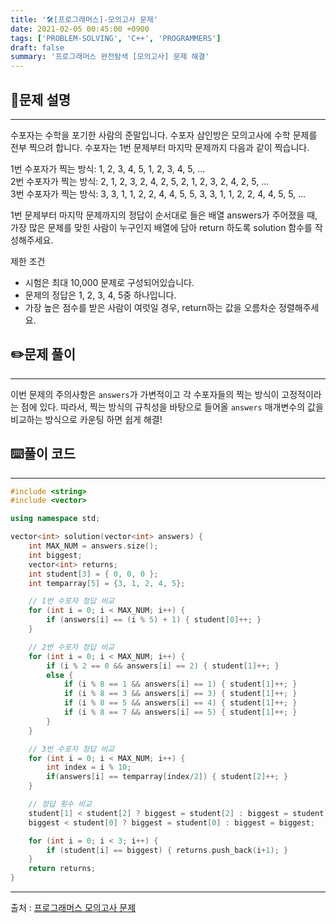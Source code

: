 ```yaml
---
title: '🛠️[프로그래머스]-모의고사 문제'
date: 2021-02-05 00:45:00 +0900
tags: ['PROBLEM-SOLVING', 'C++', 'PROGRAMMERS']
draft: false
summary: '프로그래머스 완전탐색 [모의고사] 문제 해결'
---
```


## 📖문제 설명
---
수포자는 수학을 포기한 사람의 준말입니다. 수포자 삼인방은 모의고사에 수학 문제를 전부 찍으려 합니다. 수포자는 1번 문제부터 마지막 문제까지 다음과 같이 찍습니다.

1번 수포자가 찍는 방식: 1, 2, 3, 4, 5, 1, 2, 3, 4, 5, ...  
2번 수포자가 찍는 방식: 2, 1, 2, 3, 2, 4, 2, 5, 2, 1, 2, 3, 2, 4, 2, 5, ...  
3번 수포자가 찍는 방식: 3, 3, 1, 1, 2, 2, 4, 4, 5, 5, 3, 3, 1, 1, 2, 2, 4, 4, 5, 5, ...

1번 문제부터 마지막 문제까지의 정답이 순서대로 들은 배열 answers가 주어졌을 때, 가장 많은 문제를 맞힌 사람이 누구인지 배열에 담아 return 하도록 solution 함수를 작성해주세요.

제한 조건
- 시험은 최대 10,000 문제로 구성되어있습니다.
- 문제의 정답은 1, 2, 3, 4, 5중 하나입니다.
- 가장 높은 점수를 받은 사람이 여럿일 경우, return하는 값을 오름차순 정렬해주세요.

## ✏️문제 풀이
---
이번 문제의 주의사항은 ```answers```가 가변적이고 각 수포자들의 찍는 방식이 고정적이라는 점에 있다. 따라서, 찍는 방식의 규칙성을 바탕으로 들어올 ```answers``` 매개변수의 값을 비교하는 방식으로 카운팅 하면 쉽게 해결!

## ⌨️풀이 코드
---
```cpp
#include <string>
#include <vector>

using namespace std;

vector<int> solution(vector<int> answers) {
    int MAX_NUM = answers.size();
    int biggest;
    vector<int> returns;
    int student[3] = { 0, 0, 0 };
    int temparray[5] = {3, 1, 2, 4, 5};

    // 1번 수포자 정답 비교
    for (int i = 0; i < MAX_NUM; i++) {
        if (answers[i] == (i % 5) + 1) { student[0]++; }
    }

    // 2번 수포자 정답 비교
    for (int i = 0; i < MAX_NUM; i++) {
        if (i % 2 == 0 && answers[i] == 2) { student[1]++; }
        else {
            if (i % 8 == 1 && answers[i] == 1) { student[1]++; }
            if (i % 8 == 3 && answers[i] == 3) { student[1]++; }
            if (i % 8 == 5 && answers[i] == 4) { student[1]++; }
            if (i % 8 == 7 && answers[i] == 5) { student[1]++; }
        }
    }

    // 3번 수포자 정답 비교
    for (int i = 0; i < MAX_NUM; i++) {
        int index = i % 10;
        if(answers[i] == temparray[index/2]) { student[2]++; }
    }

    // 정답 횟수 비교
    student[1] < student[2] ? biggest = student[2] : biggest = student[1];
    biggest < student[0] ? biggest = student[0] : biggest = biggest;

    for (int i = 0; i < 3; i++) {
        if (student[i] == biggest) { returns.push_back(i+1); }
    }
    return returns;
}
```
-----
출처 : [프로그래머스 모의고사 문제](https://programmers.co.kr/learn/courses/30/lessons/42840)